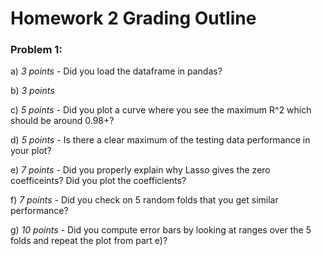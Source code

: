 # Homework 2 Grading Outline

### Problem 1:

a) *3 points* - Did you load the dataframe in pandas?

b) *3 points* 

c) *5 points* - Did you plot a curve where you see the maximum R^2 which should be around 0.98+?

d) *5 points* - Is there a clear maximum of the testing data performance in your plot?

e) *7 points* - Did you properly explain why Lasso gives the zero coefficeints? Did you plot the coefficients?

f) *7 points* - Did you check on 5 random folds that you get similar performance?

g) *10 points* - Did you compute error bars by looking at ranges over the 5 folds and repeat the plot from part e)?



 
